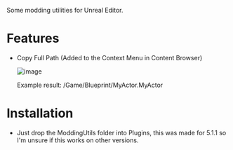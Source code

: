 Some modding utilities for Unreal Editor.

# Features

- Copy Full Path (Added to the Context Menu in Content Browser)
  
  ![image](https://github.com/user-attachments/assets/e4f83fb7-1ad6-4274-bfb6-7485f60d9afd)

  Example result: /Game/Blueprint/MyActor.MyActor

# Installation

- Just drop the ModdingUtils folder into Plugins, this was made for 5.1.1 so I'm unsure if this works on other versions.

